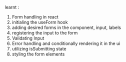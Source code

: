 

learnt : 
1. Form handling in react
2. initialing the useForm hook
3. adding desired forms in the component, input, labels
4. registering the input to the form
5. Validating Input 
6. Error handling and conditionally rendering it in the ui
7. utilizing isSubmitting state
8. styling the form elements